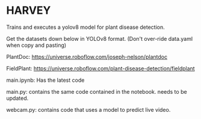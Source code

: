 # HARVEY
Trains and executes a yolov8 model for plant disease detection.


Get the datasets down below in YOLOv8 format. (Don't over-ride data.yaml when copy and pasting)

PlantDoc: https://universe.roboflow.com/joseph-nelson/plantdoc

FieldPlant: https://universe.roboflow.com/plant-disease-detection/fieldplant


main.ipynb: Has the latest code

main.py: contains the same code contained in the notebook. needs to be updated.

webcam.py: contains code that uses a model to predict live video.
